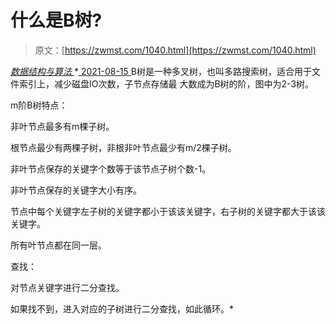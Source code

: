 <!--yml
category: 未分类
date: 0001-01-01 00:00:00
--->

# 什么是B树?

> 原文：[https://zwmst.com/1040.html](https://zwmst.com/1040.html)

   [ *数据结构与算法* ](https://zwmst.com/%e6%95%b0%e6%8d%ae%e7%bb%93%e6%9e%84%e4%b8%8e%e7%ae%97%e6%b3%95)*[ <time datetime="2021-08-15T10:00:51+08:00"> 2021-08-15 </time> ](https://zwmst.com/1040.html)  B树是一种多叉树，也叫多路搜索树，适合用于文件索引上，减少磁盘IO次数，子节点存储最 大数成为B树的阶，图中为2-3树。

m阶B树特点：

非叶节点最多有m棵子树。

根节点最少有两棵子树，非根非叶节点最少有m/2棵子树。

非叶节点保存的关键字个数等于该节点子树个数-1。

非叶节点保存的关键字大小有序。

节点中每个关键字左子树的关键字都小于该该关键字，右子树的关键字都大于该该关键字。

所有叶节点都在同一层。

查找：

对节点关键字进行二分查找。

如果找不到，进入对应的子树进行二分查找，如此循环。*